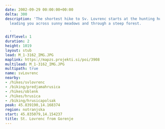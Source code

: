 ```yaml
---
date: 2002-09-29 00:00:00+00:00
delta: 300
description: 'The shortest hike to Sv. Lovrenc starts at the hunting hut above Gorenje,
  leading you across sunny meadows and through a steep forest.

  '
difflevel: 1
duration: 2
height: 1019
layout: stub
lead: M_1-3162_IMG.JPG
maplink: https://mapzs.projekti.si/poi/3908
multilead: M_1-3162_IMG.JPG
multipath: true
name: svLovrenc
nearby:
- /hikes/svlovrenc
- /biking/predjamahrusica
- /hikes/oblenk
- /hikes/hrusica
- /biking/hrusicapolsak
peak: 45.839190,14.168374
region: notranjska
start: 45.835079,14.154237
title: St. Lovrenc from Gorenje
---
```

